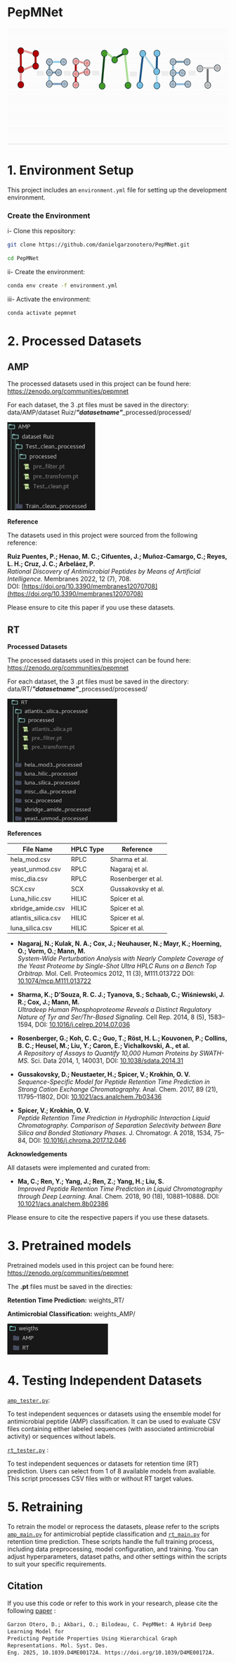 # PepMNet
![](https://github.com/danielgarzonotero/PepMNet/blob/main/PepMNet.gif)

# 1. Environment Setup

This project includes an `environment.yml` file for setting up the development environment.

### Create the Environment

i- Clone this repository:

```bash
git clone https://github.com/danielgarzonotero/PepMNet.git
```
```bash
cd PepMNet
```
ii- Create the environment:

```bash
conda env create -f environment.yml
```
iii- Activate the environment:

```bash
conda activate pepmnet
```
# 2. Processed Datasets

## AMP

The processed datasets used in this project can be found here:
https://zenodo.org/communities/pepmnet


For each dataset, the 3 .pt files must be saved in the directory:
data/AMP/dataset Ruiz/***"datasetname"***_processed/processed/

<img src="data/AMP_processed.png" alt="Descripción de la imagen" width="200" height="200"/>


**Reference**

The datasets used in this project were sourced from the following reference:

**Ruiz Puentes, P.; Henao, M. C.; Cifuentes, J.; Muñoz-Camargo, C.; Reyes, L. H.; Cruz, J. C.; Arbeláez, P.**  
*Rational Discovery of Antimicrobial Peptides by Means of Artificial Intelligence.* Membranes 2022, 12 (7), 708.  
DOI: [https://doi.org/10.3390/membranes12070708](https://doi.org/10.3390/membranes12070708)

Please ensure to cite this paper if you use these datasets.

## RT

**Processed Datasets**

The processed datasets used in this project can be found here:
https://zenodo.org/communities/pepmnet

For each dataset, the 3 .pt files must be saved in the directory:
data/RT/***"datasetname"***_processed/processed/

<img src="data/RT_processed.png" alt="Descripción de la imagen" width="250" height="280"/>



**References**

| File Name            | HPLC Type | Reference            |
|----------------------|-----------|----------------------|
| hela_mod.csv          | RPLC      | Sharma et al.        |
| yeast_unmod.csv       | RPLC      | Nagaraj et al.       |
| misc_dia.csv          | RPLC      | Rosenberger et al.   |
| SCX.csv               | SCX       | Gussakovsky et al.   |
| Luna_hilic.csv        | HILIC     | Spicer et al.        |
| xbridge_amide.csv     | HILIC     | Spicer et al.        |
| atlantis_silica.csv   | HILIC     | Spicer et al.        |
| luna_silica.csv       | HILIC     | Spicer et al.        |

- **Nagaraj, N.; Kulak, N. A.; Cox, J.; Neuhauser, N.; Mayr, K.; Hoerning, O.; Vorm, O.; Mann, M.**  
  *System-Wide Perturbation Analysis with Nearly Complete Coverage of the Yeast Proteome by Single-Shot Ultra HPLC Runs on a Bench Top Orbitrap.* Mol. Cell. Proteomics 2012, 11 (3), M111.013722 DOI: [10.1074/mcp.M111.013722](https://doi.org/10.1074/mcp.M111.013722)

- **Sharma, K.; D’Souza, R. C. J.; Tyanova, S.; Schaab, C.; Wiśniewski, J. R.; Cox, J.; Mann, M.**  
  *Ultradeep Human Phosphoproteome Reveals a Distinct Regulatory Nature of Tyr and Ser/Thr-Based Signaling.* Cell Rep. 2014, 8 (5), 1583–1594, DOI: [10.1016/j.celrep.2014.07.036](https://doi.org/10.1016/j.celrep.2014.07.036)

- **Rosenberger, G.; Koh, C. C.; Guo, T.; Röst, H. L.; Kouvonen, P.; Collins, B. C.; Heusel, M.; Liu, Y.; Caron, E.; Vichalkovski, A., et al.**  
  *A Repository of Assays to Quantify 10,000 Human Proteins by SWATH-MS.* Sci. Data 2014, 1, 140031, DOI: [10.1038/sdata.2014.31](https://doi.org/10.1038/sdata.2014.31)

- **Gussakovsky, D.; Neustaeter, H.; Spicer, V.; Krokhin, O. V.**  
  *Sequence-Specific Model for Peptide Retention Time Prediction in Strong Cation Exchange Chromatography.* Anal. Chem. 2017, 89 (21), 11795–11802, DOI: [10.1021/acs.analchem.7b03436](https://doi.org/10.1021/acs.analchem.7b03436)

- **Spicer, V.; Krokhin, O. V.**  
  *Peptide Retention Time Prediction in Hydrophilic Interaction Liquid Chromatography. Comparison of Separation Selectivity between Bare Silica and Bonded Stationary Phases.* J. Chromatogr. A 2018, 1534, 75–84, DOI: [10.1016/j.chroma.2017.12.046](https://doi.org/10.1016/j.chroma.2017.12.046)

**Acknowledgements**

All datasets were implemented and curated from:

- **Ma, C.; Ren, Y.; Yang, J.; Ren, Z.; Yang, H.; Liu, S.**  
  *Improved Peptide Retention Time Prediction in Liquid Chromatography through Deep Learning.* Anal. Chem. 2018, 90 (18), 10881–10888. DOI: [10.1021/acs.analchem.8b02386](https://doi.org/10.1021/acs.analchem.8b02386)

Please ensure to cite the respective papers if you use these datasets.

# 3. Pretrained models

Pretrained models used in this project can be found here: https://zenodo.org/communities/pepmnet

The **.pt** files must be saved in the directies: 

**Retention Time Prediction:**
weights_RT/

**Antimicrobial Classification:**
weights_AMP/

![](weigths/weigths.png)


# 4. Testing Independent Datasets

[`amp_tester.py`](https://github.com/danielgarzonotero/PepMNet/blob/main/amp_tester.py): 

To test independent sequences or datasets using the ensemble model for antimicrobial peptide (AMP) classification. It can be used to evaluate CSV files containing either labeled sequences (with associated antimicrobial activity) or sequences without labels.

[`rt_tester.py`](https://github.com/danielgarzonotero/PepMNet/blob/main/rt_tester.py) : 

To test independent sequences or datasets for retention time (RT) prediction. Users can select from 1 of 8 available models from avaliable. This script processes CSV files with or without RT target values.

# 5. Retraining 

To retrain the model or reprocess the datasets, please refer to the scripts [`amp_main.py`](https://github.com/danielgarzonotero/PepMNet/blob/main/amp_main.py) for antimicrobial peptide classification and [`rt_main.py`](https://github.com/danielgarzonotero/PepMNet/blob/main/rt_main.py) for retention time prediction. These scripts handle the full training process, including data preprocessing, model configuration, and training. You can adjust hyperparameters, dataset paths, and other settings within the scripts to suit your specific requirements.


## Citation

If you use this code or refer to this work in your research, please cite the following [paper](https://pubs.rsc.org/en/content/articlelanding/2025/me/d4me00172a) :

```
Garzon Otero, D.; Akbari, O.; Bilodeau, C. PepMNet: A Hybrid Deep Learning Model for
Predicting Peptide Properties Using Hierarchical Graph Representations. Mol. Syst. Des.
Eng. 2025, 10.1039.D4ME00172A. https://doi.org/10.1039/D4ME00172A.
```